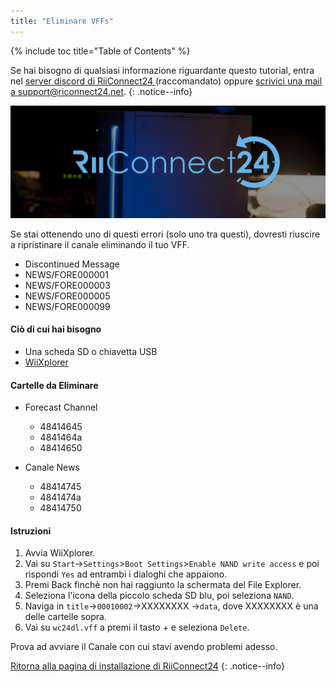 ```yaml
---
title: "Eliminare VFFs"
---
```


{% include toc title="Table of Contents" %}

Se hai bisogno di qualsiasi informazione riguardante questo tutorial, entra nel [server discord di RiiConnect24 ](https://discord.gg/rc24)(raccomandato) oppure [scrivici una mail a support@riconnect24.net](mailto:support@riiconnect24.net).
{: .notice--info}

![RiiConnect24 Logo](/images/WiiRC24Logo.jpg)

Se stai ottenendo uno di questi errori (solo uno tra questi), dovresti riuscire a ripristinare il canale eliminando il tuo VFF.

+ Discontinued Message
+ NEWS/FORE000001
+ NEWS/FORE000003
+ NEWS/FORE000005
+ NEWS/FORE000099

#### Ciò di cui hai bisogno
* Una scheda SD o chiavetta USB
* [WiiXplorer](https://sourceforge.net/projects/wiixplorer/files/latest/download)

#### Cartelle da Eliminare

+ Forecast Channel
  + 48414645
  + 4841464a
  + 48414650

+ Canale News
  + 48414745
  + 4841474a
  + 48414750

#### Istruzioni

1. Avvia WiiXplorer.
2. Vai su `Start`->`Settings`>`Boot Settings`>`Enable NAND write access` e poi rispondi `Yes` ad entrambi i dialoghi che appaiono.
3. Premi Back finchè non hai raggiunto la schermata del File Explorer.
4. Seleziona l'icona della piccolo scheda SD blu, poi seleziona `NAND`.
5. Naviga in `title`->`00010002`->XXXXXXXX ->`data`, dove XXXXXXXX è una delle cartelle sopra.
6. Vai su `wc24dl.vff` a premi il tasto + e seleziona `Delete`.

Prova ad avviare il Canale con cui stavi avendo problemi adesso.

[Ritorna alla pagina di installazione di RiiConnect24](riiConnect24)
{: .notice--info}
